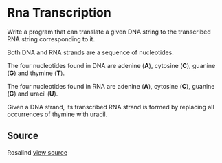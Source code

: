 # Rna Transcription

Write a program that can translate a given DNA string to the transcribed RNA string corresponding to it.

Both DNA and RNA strands are a sequence of nucleotides.

The four nucleotides found in DNA are adenine (**A**), cytosine (**C**), guanine (**G**) and thymine (**T**).

The four nucleotides found in RNA are adenine (**A**), cytosine (**C**), guanine (**G**) and uracil (**U**).

Given a DNA strand, its transcribed RNA strand is formed by replacing all occurrences of thymine with uracil.



## Source

Rosalind [view source](http://rosalind.info/problems/rna)
